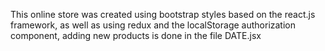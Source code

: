 This online store was created using bootstrap styles based on the react.js framework, as well as using redux and the localStorage authorization component, adding new products is done in the file DATE.jsx